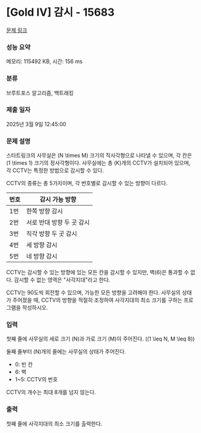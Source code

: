 # [Gold IV] 감시 - 15683 

[문제 링크](https://www.acmicpc.net/problem/15683)  

### 성능 요약  

메모리: 115492 KB, 시간: 156 ms  

### 분류  

브루트포스 알고리즘, 백트래킹  

### 제출 일자  

2025년 3월 9일 12:45:00  

### 문제 설명  

스타트링크의 사무실은 \(N \times M\) 크기의 직사각형으로 나타낼 수 있으며, 각 칸은 \(1 \times 1\) 크기의 정사각형이다. 사무실에는 총 \(K\)개의 CCTV가 설치되어 있으며, 각 CCTV는 특정한 방법으로 감시할 수 있다.  

CCTV의 종류는 총 5가지이며, 각 번호별로 감시할 수 있는 방향이 다르다.  

| 번호 | 감시 가능 방향 |  
|---|---|  
| 1번 | 한쪽 방향 감시 |  
| 2번 | 서로 반대 방향 두 곳 감시 |  
| 3번 | 직각 방향 두 곳 감시 |  
| 4번 | 세 방향 감시 |  
| 5번 | 네 방향 감시 |  

CCTV는 감시할 수 있는 방향에 있는 모든 칸을 감시할 수 있지만, 벽(6)은 통과할 수 없다. 감시할 수 없는 영역은 "사각지대"라고 한다.  

CCTV는 90도씩 회전할 수 있으며, 가능한 모든 방향을 고려해야 한다. 사무실의 상태가 주어졌을 때, CCTV의 방향을 적절히 조정하여 사각지대의 최소 크기를 구하는 프로그램을 작성하시오.  

### 입력  

첫째 줄에 사무실의 세로 크기 \(N\)과 가로 크기 \(M\)이 주어진다. \((1 \leq N, M \leq 8)\)  

둘째 줄부터 \(N\)개의 줄에는 사무실의 상태가 주어진다.  

- 0: 빈 칸  
- 6: 벽  
- 1~5: CCTV의 번호  

CCTV의 개수는 최대 8개를 넘지 않는다.  

### 출력  

첫째 줄에 사각지대의 최소 크기를 출력한다.